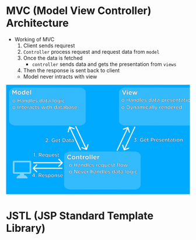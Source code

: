 # MVC (Model View Controller) Architecture
- Working of MVC
  1. Client sends requrest
  2. `Controller` process request and request data from `model`
  3. Once the data is fetched 
      - `controller` sends data and gets the presentation from `views`
  4. Then the response is sent back to client
  - Model never intracts with view 


<img src="./images/image.png" height=300>


# JSTL (JSP Standard Template Library)
